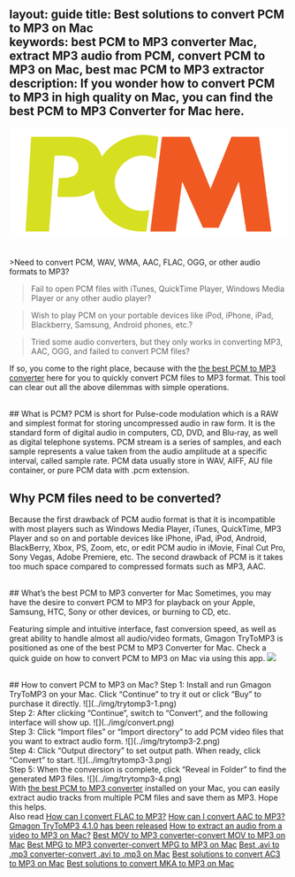 layout: guide
title: Best solutions to convert PCM to MP3 on Mac    
keywords: best PCM to MP3 converter Mac, extract MP3 audio from PCM, convert PCM to MP3 on Mac, best mac PCM to MP3 extractor 
description: If you wonder how to convert PCM to MP3 in high quality on Mac, you can find the best PCM to MP3 Converter for Mac here. 
---
![](../img/pcm.png)

<br>
>Need to convert PCM, WAV, WMA, AAC, FLAC, OGG, or other audio formats to MP3?

>Fail to open PCM files with iTunes, QuickTime Player, Windows Media Player or any other audio player? 

>Wish to play PCM on your portable devices like iPod, iPhone, iPad, Blackberry, Samsung, Android phones, etc.? 

>Tried some audio converters, but they only works in converting MP3, AAC, OGG, and failed to convert PCM files?


If so, you come to the right place, because with the <a href="https://gmagon.com/products/store/trytomp3/" target="_blank"> the best PCM to MP3 converter</a> here for you to quickly convert PCM files to MP3 format. This tool can clear out all the above dilemmas with simple operations.


<br>
## What is PCM?
PCM is short for Pulse-code modulation which is a RAW and simplest format for storing uncompressed audio in raw form. It is the standard form of digital audio in computers, CD, DVD, and Blu-ray, as well as digital telephone systems. PCM stream is a series of samples, and each sample represents a value taken from the audio amplitude at a specific interval, called sample rate. PCM data usually store in WAV, AIFF, AU file container, or pure PCM data with .pcm extension.


## Why PCM files need to be converted?
Because the first drawback of  PCM audio format is that it is incompatible with most players such as Windows Media Player, iTunes, QuickTime, MP3 Player and so on and portable devices like iPhone, iPad, iPod, Android, BlackBerry, Xbox, PS, Zoom, etc, or edit PCM audio in iMovie, Final Cut Pro, Sony Vegas, Adobe Premiere, etc. The second drawback of PCM is it takes too much space compared to compressed formats such as MP3, AAC.


<br>
## What’s the best PCM to MP3 converter for Mac
Sometimes, you may have the desire to convert PCM to MP3 for playback on your Apple, Samsung, HTC, Sony or other devices, or burning to CD, etc. 

Featuring simple and intuitive interface, fast conversion speed, as well as great ability to handle almost all audio/video formats, Gmagon TryToMP3 is positioned as one of the best PCM to MP3 Converter for Mac. Check a quick guide on how to convert PCM to MP3 on Mac via using this app. 
<a href="https://gmagon.com/products/store/trytomp3/" target="_blank"> <img src="https://gmagon.com/asset/images/free-download.png"/></a>

<br>
## How to convert PCM to MP3 on Mac?
Step 1: Install and run Gmagon TryToMP3 on your Mac. Click “Continue” to try it out or click “Buy” to purchase it directly.
![](../img/trytomp3-1.png)

<br>
Step 2: After clicking “Continue”, switch to “Convert”, and the following interface will show up. 
![](../img/convert.png)
<br>
Step 3: Click “Import files” or “Import directory” to add PCM video files that you want to extract audio form.  
![](../img/trytomp3-2.png)
<br>
Step 4: Click “Output directory” to set output path. When ready, click “Convert” to start.
![](../img/trytomp3-3.png)
<br>
Step 5: When the conversion is complete, click “Reveal in Folder” to find the generated MP3 files. 
![](../img/trytomp3-4.png)

<br>
With <a href="https://gmagon.com/products/store/trytomp3/" target="_blank"> the best PCM to MP3 converter</a> installed on your Mac, you can easily extract audio tracks from multiple PCM files and save them as MP3. Hope this helps.  

<br>
Also read 
<a href="https://gmagon.com/guide/trytomp3/how-can-i-convert-flac-to-mp3.html" target="_blank" >How can I convert FLAC to MP3?</a>
<a href="https://gmagon.com/guide/trytomp3/how-can-i-convert-aac-to-mp3.html " target="_blank" >How can I convert AAC to MP3?</a>
<a href="https://gmagon.com/guide/trytomp3/trytomp3ver4.1.0.html" target="_blank" >Gmagon TryToMP3 4.1.0 has been released</a>
<a href="https://gmagon.com/guide/trytomp3/extract-audio-to-mp3-mac.html" target="_blank" >How to extract an audio from a video to MP3 on Mac?</a>
<a href="https://gmagon.com/guide/trytomp3/best-mov-to-mp3-converter.html" target="_blank" >Best MOV to MP3 converter-convert MOV to MP3 on Mac</a>
<a href="https://gmagon.com/guide/trytomp3/best-tool-to-convert-mpg-to-mp3.html" target="_blank" >Best MPG to MP3 converter-convert MPG to MP3 on Mac</a>
<a href="https://gmagon.com/guide/trytomp3/best-tool-to-convert-avi-to-mp3.html" target="_blank" >Best .avi to .mp3 converter-convert .avi to .mp3 on Mac</a>
<a href="https://gmagon.com/guide/trytomp3/best-tool-to-convert-ac3-to-mp3.html" target="_blank" >Best solutions to convert AC3 to MP3 on Mac</a>
<a href="https://gmagon.com/guide/trytomp3/best-solutions-to-convert-mka-to-mp3.html" target="_blank" >Best solutions to convert MKA to MP3 on Mac</a>


